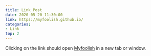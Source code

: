 ```yaml
---
title: Link Post
date: 2020-05-20 11:30:00
link: https://myfoolish.github.io/
categories:
- Link
top: 2
---
```


Clicking on the link should open [Myfoolish](https://myfoolish.github.io/) in a new tab or window.